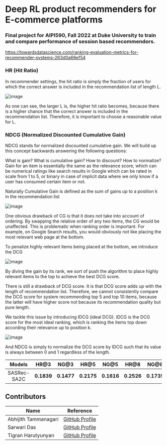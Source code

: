 #  Deep RL product recommenders for E-commerce platforms

### Final project for AIPI590, Fall 2022 at Duke University to train and compare performance of session based recommendors.

<!-- <img width=190 align="center" src="https://minioec-proxy.lri.fr/prod-public/logos/diginetica_logo_sq_white_3.png">
 -->
https://towardsdatascience.com/ranking-evaluation-metrics-for-recommender-systems-263d0a66ef54

### HR (Hit Ratio)
In recommender settings, the hit ratio is simply the fraction of users for which the correct answer is included in the recommendation list of length L.

![image](https://miro.medium.com/max/1400/1*p2oVTjdyCRgJvfSSC9TDpw.webp)

As one can see, the larger L is, the higher hit ratio becomes, because there is a higher chance that the correct answer is included in the recommendation list. Therefore, it is important to choose a reasonable value for L.

### NDCG (Normalized Discounted Cumulative Gain)
NDCG stands for normalized discounted cumulative gain. We will build up this concept backwards answering the following questions:

What is gain?
What is cumulative gain?
How to discount?
How to normalize?
Gain for an item is essentially the same as the relevance score, which can be numerical ratings like search results in Google which can be rated in scale from 1 to 5, or binary in case of implicit data where we only know if a user has consumed certain item or not.

Naturally Cumulative Gain is defined as the sum of gains up to a position k in the recommendation list

![image](https://miro.medium.com/max/584/1*GEvXfCqT6hq_KNT_WMnRFA.webp)


One obvious drawback of CG is that it does not take into account of ordering. By swapping the relative order of any two items, the CG would be unaffected. This is problematic when ranking order is important. For example, on Google Search results, you would obviously not like placing the most relevant web page at the bottom.

To penalize highly relevant items being placed at the bottom, we introduce the DCG

![image](https://miro.medium.com/max/640/1*sb2sXH1RHQFgZgl4l9pCSw.webp)

By diving the gain by its rank, we sort of push the algorithm to place highly relevant items to the top to achieve the best DCG score.

There is still a drawback of DCG score. It is that DCG score adds up with the length of recommendation list. Therefore, we cannot consistently compare the DCG score for system recommending top 5 and top 10 items, because the latter will have higher score not because its recommendation quality but pure length.

We tackle this issue by introducing IDCG (ideal DCG). IDCG is the DCG score for the most ideal ranking, which is ranking the items top down according their relevance up to position k.

![image](https://miro.medium.com/max/828/1*cDC8roXZrP-iUeR1vlmGBQ.webp)

And NDCG is simply to normalize the DCG score by IDCG such that its value is always between 0 and 1 regardless of the length.




| **Models**  | **HR@3** | **NG@3** | **HR@5** | **NG@5** | **HR@8** | **NG@8** |
| :---------: | :------: | :------: | :-------: | :-------: | :-------: | :-------: |
| SASRec-SA2C |  **0.1839**  |  **0.1477**  |  **0.2175**   |  **0.1616**   |  **0.2526**   |  **0.1735**   |


## Contributors

| Name | Reference |
|---- | ----|
|Abhijith Tammanagari | [GitHub Profile](https://github.com/23abhijith)|
|Sarwari Das | [GitHub Profile](https://github.com/HarTigran)|
|Tigran Harutyunyan |[GitHub Profile](https://github.com/sarwaridas)|

